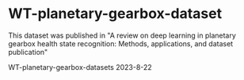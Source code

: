 # WT-planetary-gearbox-dataset
This dataset was published in 
"A review on deep learning in planetary gearbox
health state recognition: Methods, applications,
and dataset publication"

WT-planetary-gearbox-datasets
2023-8-22
